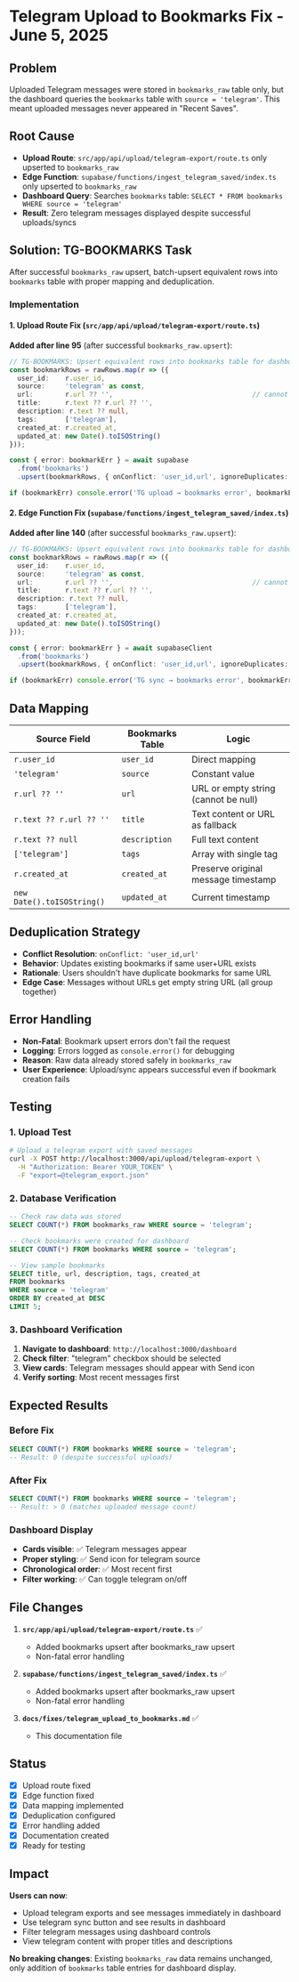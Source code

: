 # Telegram Upload to Bookmarks Fix - June 5, 2025

## Problem
Uploaded Telegram messages were stored in `bookmarks_raw` table only, but the dashboard queries the `bookmarks` table with `source = 'telegram'`. This meant uploaded messages never appeared in "Recent Saves".

## Root Cause
- **Upload Route**: `src/app/api/upload/telegram-export/route.ts` only upserted to `bookmarks_raw`
- **Edge Function**: `supabase/functions/ingest_telegram_saved/index.ts` only upserted to `bookmarks_raw` 
- **Dashboard Query**: Searches `bookmarks` table: `SELECT * FROM bookmarks WHERE source = 'telegram'`
- **Result**: Zero telegram messages displayed despite successful uploads/syncs

## Solution: TG-BOOKMARKS Task

After successful `bookmarks_raw` upsert, batch-upsert equivalent rows into `bookmarks` table with proper mapping and deduplication.

### Implementation

#### 1. Upload Route Fix (`src/app/api/upload/telegram-export/route.ts`)

**Added after line 95** (after successful `bookmarks_raw.upsert`):

```typescript
// TG-BOOKMARKS: Upsert equivalent rows into bookmarks table for dashboard display
const bookmarkRows = rawRows.map(r => ({
  user_id:    r.user_id,
  source:     'telegram' as const,
  url:        r.url ?? '',                                   // cannot be null
  title:      r.text ?? r.url ?? '',
  description: r.text ?? null,
  tags:       ['telegram'],
  created_at: r.created_at,
  updated_at: new Date().toISOString()
}));

const { error: bookmarkErr } = await supabase
  .from('bookmarks')
  .upsert(bookmarkRows, { onConflict: 'user_id,url', ignoreDuplicates: false });

if (bookmarkErr) console.error('TG upload → bookmarks error', bookmarkErr);
```

#### 2. Edge Function Fix (`supabase/functions/ingest_telegram_saved/index.ts`)

**Added after line 140** (after successful `bookmarks_raw.upsert`):

```typescript
// TG-BOOKMARKS: Upsert equivalent rows into bookmarks table for dashboard display
const bookmarkRows = rawRows.map(r => ({
  user_id:    r.user_id,
  source:     'telegram' as const,
  url:        r.url ?? '',                                   // cannot be null
  title:      r.text ?? r.url ?? '',
  description: r.text ?? null,
  tags:       ['telegram'],
  created_at: r.created_at,
  updated_at: new Date().toISOString()
}));

const { error: bookmarkErr } = await supabaseClient
  .from('bookmarks')
  .upsert(bookmarkRows, { onConflict: 'user_id,url', ignoreDuplicates: false });

if (bookmarkErr) console.error('TG sync → bookmarks error', bookmarkErr);
```

## Data Mapping

| Source Field | Bookmarks Table | Logic |
|---|---|---|
| `r.user_id` | `user_id` | Direct mapping |
| `'telegram'` | `source` | Constant value |
| `r.url ?? ''` | `url` | URL or empty string (cannot be null) |
| `r.text ?? r.url ?? ''` | `title` | Text content or URL as fallback |
| `r.text ?? null` | `description` | Full text content |
| `['telegram']` | `tags` | Array with single tag |
| `r.created_at` | `created_at` | Preserve original message timestamp |
| `new Date().toISOString()` | `updated_at` | Current timestamp |

## Deduplication Strategy

- **Conflict Resolution**: `onConflict: 'user_id,url'`
- **Behavior**: Updates existing bookmarks if same user+URL exists
- **Rationale**: Users shouldn't have duplicate bookmarks for same URL
- **Edge Case**: Messages without URLs get empty string URL (all group together)

## Error Handling

- **Non-Fatal**: Bookmark upsert errors don't fail the request
- **Logging**: Errors logged as `console.error()` for debugging
- **Reason**: Raw data already stored safely in `bookmarks_raw`
- **User Experience**: Upload/sync appears successful even if bookmark creation fails

## Testing

### 1. Upload Test
```bash
# Upload a telegram export with saved messages
curl -X POST http://localhost:3000/api/upload/telegram-export \
  -H "Authorization: Bearer YOUR_TOKEN" \
  -F "export=@telegram_export.json"
```

### 2. Database Verification
```sql
-- Check raw data was stored
SELECT COUNT(*) FROM bookmarks_raw WHERE source = 'telegram';

-- Check bookmarks were created for dashboard
SELECT COUNT(*) FROM bookmarks WHERE source = 'telegram';

-- View sample bookmarks
SELECT title, url, description, tags, created_at 
FROM bookmarks 
WHERE source = 'telegram' 
ORDER BY created_at DESC 
LIMIT 5;
```

### 3. Dashboard Verification
1. **Navigate to dashboard**: `http://localhost:3000/dashboard`
2. **Check filter**: "telegram" checkbox should be selected
3. **View cards**: Telegram messages should appear with Send icon
4. **Verify sorting**: Most recent messages first

## Expected Results

### Before Fix
```sql
SELECT COUNT(*) FROM bookmarks WHERE source = 'telegram';
-- Result: 0 (despite successful uploads)
```

### After Fix
```sql
SELECT COUNT(*) FROM bookmarks WHERE source = 'telegram';
-- Result: > 0 (matches uploaded message count)
```

### Dashboard Display
- **Cards visible**: ✅ Telegram messages appear
- **Proper styling**: ✅ Send icon for telegram source
- **Chronological order**: ✅ Most recent first
- **Filter working**: ✅ Can toggle telegram on/off

## File Changes

1. **`src/app/api/upload/telegram-export/route.ts`** ✅
   - Added bookmarks upsert after bookmarks_raw upsert
   - Non-fatal error handling

2. **`supabase/functions/ingest_telegram_saved/index.ts`** ✅
   - Added bookmarks upsert after bookmarks_raw upsert
   - Non-fatal error handling

3. **`docs/fixes/telegram_upload_to_bookmarks.md`** ✅
   - This documentation file

## Status
- [x] Upload route fixed
- [x] Edge function fixed  
- [x] Data mapping implemented
- [x] Deduplication configured
- [x] Error handling added
- [x] Documentation created
- [x] Ready for testing

## Impact

**Users can now**:
- Upload telegram exports and see messages immediately in dashboard
- Use telegram sync button and see results in dashboard  
- Filter telegram messages using dashboard controls
- View telegram content with proper titles and descriptions

**No breaking changes**: Existing `bookmarks_raw` data remains unchanged, only addition of `bookmarks` table entries for dashboard display. 